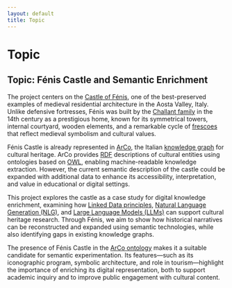 ```yaml
---
layout: default
title: Topic
---
```


# Topic

## Topic: Fénis Castle and Semantic Enrichment

The project centers on the [Castle of Fénis](https://en.wikipedia.org/wiki/F%C3%A9nis_Castle), one of the best-preserved examples of medieval residential architecture in the Aosta Valley, Italy. Unlike defensive fortresses, Fénis was built by the [Challant family](https://it.wikipedia.org/wiki/Challant_(famiglia)) in the 14th century as a prestigious home, known for its symmetrical towers, internal courtyard, wooden elements, and a remarkable cycle of [frescoes](https://en.wikipedia.org/wiki/Fresco) that reflect medieval symbolism and cultural values.

Fénis Castle is already represented in [ArCo](https://w3id.org/arco), the Italian [knowledge graph](https://en.wikipedia.org/wiki/Knowledge_graph) for cultural heritage. ArCo provides [RDF](https://en.wikipedia.org/wiki/Resource_Description_Framework) descriptions of cultural entities using ontologies based on [OWL](https://en.wikipedia.org/wiki/Web_Ontology_Language), enabling machine-readable knowledge extraction. However, the current semantic description of the castle could be expanded with additional data to enhance its accessibility, interpretation, and value in educational or digital settings.

This project explores the castle as a case study for digital knowledge enrichment, examining how [Linked Data principles](https://en.wikipedia.org/wiki/Linked_data), [Natural Language Generation (NLG)](https://en.wikipedia.org/wiki/Natural-language_generation), and [Large Language Models (LLMs)](https://en.wikipedia.org/wiki/Large_language_model) can support cultural heritage research. Through Fénis, we aim to show how historical narratives can be reconstructed and expanded using semantic technologies, while also identifying gaps in existing knowledge graphs.

The presence of Fénis Castle in the [ArCo ontology](https://w3id.org/arco/ontology) makes it a suitable candidate for semantic experimentation. Its features—such as its iconographic program, symbolic architecture, and role in tourism—highlight the importance of enriching its digital representation, both to support academic inquiry and to improve public engagement with cultural content.
